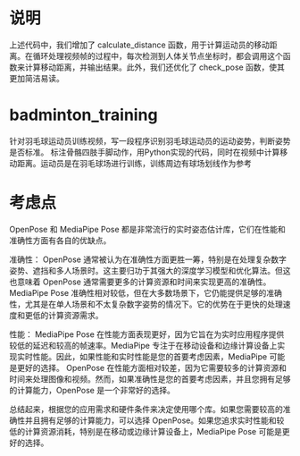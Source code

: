 # 说明
上述代码中，我们增加了 calculate_distance 函数，用于计算运动员的移动距离。在循环处理视频帧的过程中，每次检测到人体关节点坐标时，都会调用这个函数来计算移动距离，并输出结果。此外，我们还优化了 check_pose 函数，使其更加简洁易读。

# badminton_training
针对羽毛球运动员训练视频，写一段程序识别羽毛球运动员的运动姿势，判断姿势是否标准。 标注骨骼四肢手脚动作，用Python实现的代码，同时在视频中计算移动距离。运动员是在羽毛球场进行训练，训练周边有球场划线作为参考

# 考虑点
OpenPose 和 MediaPipe Pose 都是非常流行的实时姿态估计库，它们在性能和准确性方面有各自的优缺点。

准确性：
OpenPose 通常被认为在准确性方面更胜一筹，特别是在处理复杂数字姿势、遮挡和多人场景时。这主要归功于其强大的深度学习模型和优化算法。但这也意味着 OpenPose 通常需要更多的计算资源和时间来实现更高的准确性。
MediaPipe Pose 准确性相对较低，但在大多数场景下，它仍能提供足够的准确性，尤其是在单人场景和不太复杂数字姿势的情况下。它的优势在于更快的处理速度和更低的计算资源需求。

性能：
MediaPipe Pose 在性能方面表现更好，因为它旨在为实时应用程序提供较低的延迟和较高的帧速率。MediaPipe 专注于在移动设备和边缘计算设备上实现实时性能。因此，如果性能和实时性能是您的首要考虑因素，MediaPipe 可能是更好的选择。
OpenPose 在性能方面相对较差，因为它需要较多的计算资源和时间来处理图像和视频。然而，如果准确性是您的首要考虑因素，并且您拥有足够的计算能力，OpenPose 是一个非常好的选择。

总结起来，根据您的应用需求和硬件条件来决定使用哪个库。如果您需要较高的准确性并且拥有足够的计算能力，可以选择 OpenPose。如果您追求实时性能和较低的计算资源消耗，特别是在移动或边缘计算设备上，MediaPipe Pose 可能是更好的选择。
